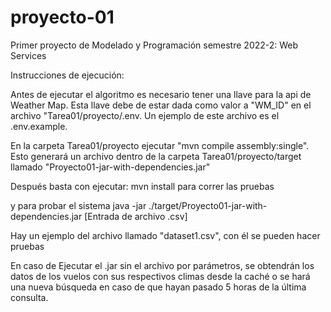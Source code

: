 # proyecto-01
Primer proyecto de Modelado y Programación semestre 2022-2: Web Services

Instrucciones de ejecución:

Antes de ejecutar el algoritmo es necesario tener una llave para la api de Weather Map. Esta llave debe de estar dada como valor a "WM_ID" en el archivo "Tarea01/proyecto/.env.
Un ejemplo de este archivo es el .env.example.

En la carpeta Tarea01/proyecto ejecutar "mvn compile assembly:single". Esto generará un archivo dentro de la carpeta Tarea01/proyecto/target llamado "Proyecto01-jar-with-dependencies.jar"

Después basta con ejecutar:
mvn install para correr las pruebas 

y para probar el sistema
java -jar ./target/Proyecto01-jar-with-dependencies.jar [Entrada de archivo .csv]

Hay un ejemplo del archivo llamado "dataset1.csv", con él se pueden hacer pruebas

En caso de Ejecutar el .jar sin el archivo por parámetros, se obtendrán los datos de los vuelos con sus respectivos climas desde la caché o se hará una nueva búsqueda en caso de que hayan pasado 5 horas de la última consulta.


